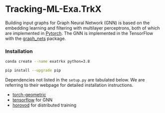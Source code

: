 # Tracking-ML-Exa.TrkX
Building input graphs for Graph Neural Network (GNN) is based on the embedding learning and filtering with multilayer perceptrons, both of which are implemented in [Pytorch](https://pytorch.org/get-started/locally/). The GNN is implemented in the TensorFlow with the [graph_nets](https://github.com/deepmind/graph_nets) package.

<!-- [Documentation available here.](https://hsf-reco-and-software-triggers.github.io/Tracking-ML-Exa.TrkX/) -->
### Installation

```bash
conda create --name exatrkx python=3.8

pip install --upgrade pip
```
Dependencies not listed in the `setup.py` are tabulated below. We are referring to their webpage for detailed installation instructions.

* [torch-geometric](https://github.com/rusty1s/pytorch_geometric#installation) 
* [tensorflow](https://www.tensorflow.org/install) for GNN
* [horovod](https://github.com/horovod/horovod#install) for distributed training



